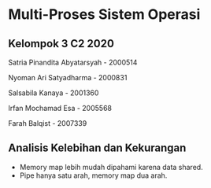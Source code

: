 # Multi-Proses Sistem Operasi

## Kelompok 3 C2 2020
Satria Pinandita Abyatarsyah - 2000514

Nyoman Ari Satyadharma       - 2000831

Salsabila Kanaya             - 2001360 

Irfan Mochamad Esa           - 2005568

Farah Balqist                - 2007339    

## Analisis Kelebihan dan Kekurangan
- Memory map lebih mudah dipahami karena data shared.
- Pipe hanya satu arah, memory map dua arah.
